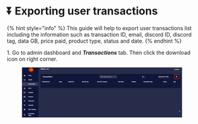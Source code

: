 # ⏬ Exporting user transactions

{% hint style="info" %}
This guide will help to export user transactions list including the information such as transaction ID, email, discord ID, discord tag, data GB, price paid, product type, status and date.
{% endhint %}

​1. Go to admin dashboard and _**Transactions**_ tab. Then click the download icon on right corner.

<figure><img src="../.gitbook/assets/2 (10).png" alt=""><figcaption></figcaption></figure>
